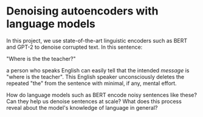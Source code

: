 # Denoising autoencoders with language models
In this project, we use state-of-the-art linguistic encoders such as BERT and GPT-2 to denoise corrupted text. In this sentence:

"Where is the the teacher?"

a person who speaks English can easily tell that the intended *message* is "where is the teacher". This English speaker unconsciously deletes the repeated "the" from the sentence with minimal, if any, mental effort.

How do language models such as BERT encode noisy sentences like these? Can they help us denoise sentences at scale? What does this process reveal about the model's knowledge of language in general? 
